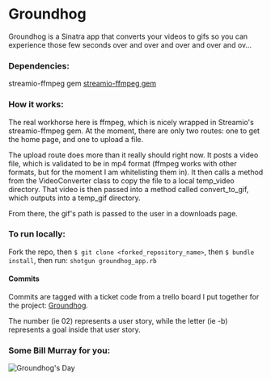 # Groundhog

Groundhog is a Sinatra app that converts your videos to gifs so you can experience those few seconds over and over and over and over and ov...

### Dependencies:
streamio-ffmpeg gem
[streamio-ffmpeg gem](https://github.com/streamio/streamio-ffmpeg )

### How it works:
The real workhorse here is ffmpeg, which is nicely wrapped in Streamio's streamio-ffmpeg gem. At the moment, there are only two routes: one to get the home page, and one to upload a file.

The upload route does more than it really should right now. It posts a video file, which is validated to be in mp4 format (ffmpeg works with other formats, but for the moment I am whitelisting them in). It then calls a method from the VideoConverter class to copy the file to a local temp_video directory. That video is then passed into a method called convert_to_gif, which outputs into a temp_gif directory.

From there, the gif's path is passed to the user in a downloads page.

### To run locally:
Fork the repo, then
`$ git clone <forked_repository_name>`, then
`$ bundle install`, then run:
`shotgun groundhog_app.rb`

#### Commits

Commits are tagged with a ticket code from a trello board I put together for the project: [Groundhog](https://trello.com/b/adBaKvdJ/wistia-gif-converter).

The number (ie 02) represents a user story, while the letter (ie -b) represents a goal inside that user story.

### Some Bill Murray for you:
![Groundhog's Day](http://img.pandawhale.com/post-38185-dont-drive-angry-gif-Bill-Murr-du2W.gif)
